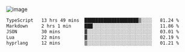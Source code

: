 ![image](https://github-profile-trophy.vercel.app/?username=CMOISDEAD&theme=oldie&row=1&no-frame=true&no-bg=true&margin-w=15&margin-h=15)
<!--START_SECTION:waka-->

```txt
TypeScript   13 hrs 49 mins  ████████████████████▒░░░░   81.24 %
Markdown     2 hrs 1 min     ███░░░░░░░░░░░░░░░░░░░░░░   11.86 %
JSON         30 mins         ▓░░░░░░░░░░░░░░░░░░░░░░░░   03.01 %
Lua          22 mins         ▓░░░░░░░░░░░░░░░░░░░░░░░░   02.19 %
hyprlang     12 mins         ▒░░░░░░░░░░░░░░░░░░░░░░░░   01.21 %
```

<!--END_SECTION:waka--> 
